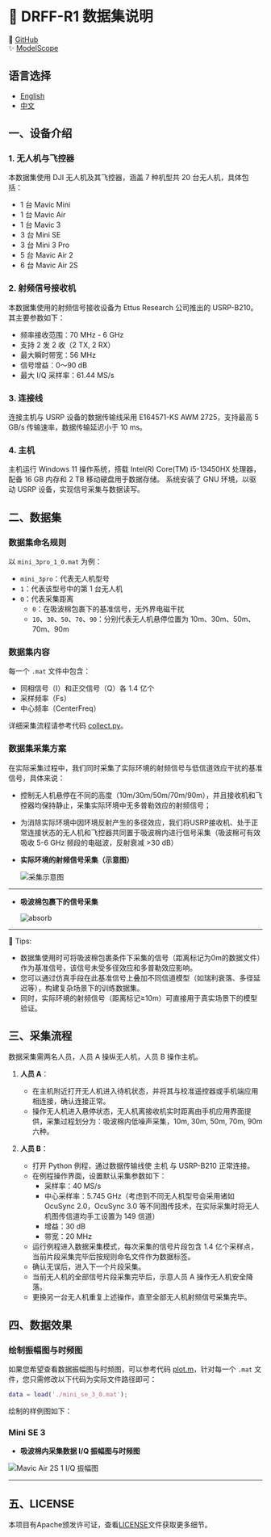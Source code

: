 # 🚀 DRFF-R1 数据集说明

🔨   [GitHub](https://github.com/zz-zz-cyber/DRFF-R1/)     
✨   [ModelScope](https://www.modelscope.cn/datasets/zzcyber/DRFF-R1/)

## 语言选择
- [English](README.en.md)
- [中文](README.md)
  
## 一、设备介绍

### 1. 无人机与飞控器
本数据集使用 DJI 无人机及其飞控器，涵盖 7 种机型共 20 台无人机，具体包括：
- 1 台 Mavic Mini
- 1 台 Mavic Air
- 1 台 Mavic 3
- 3 台 Mini SE
- 3 台 Mini 3 Pro
- 5 台 Mavic Air 2
- 6 台 Mavic Air 2S

### 2. 射频信号接收机
本数据集使用的射频信号接收设备为 Ettus Research 公司推出的 USRP-B210。其主要参数如下：
- 频率接收范围：70 MHz - 6 GHz
- 支持 2 发 2 收（2 TX, 2 RX）
- 最大瞬时带宽：56 MHz
- 信号增益：0～90 dB
- 最大 I/Q 采样率：61.44 MS/s

### 3. 连接线
连接主机与 USRP 设备的数据传输线采用 E164571-KS AWM 2725，支持最高 5 GB/s 传输速率，数据传输延迟小于 10 ms。

### 4. 主机
主机运行 Windows 11 操作系统，搭载 Intel(R) Core(TM) i5-13450HX 处理器，配备 16 GB 内存和 2 TB 移动硬盘用于数据存储。
系统安装了 GNU 环境，以驱动 USRP 设备，实现信号采集与数据读写。

## 二、数据集

### 数据集命名规则
以 `mini_3pro_1_0.mat` 为例：
- `mini_3pro`：代表无人机型号
- `1`：代表该型号中的第 1 台无人机
- `0`：代表采集距离
  - `0`：在吸波棉包裹下的基准信号，无外界电磁干扰
  - `10`、`30`、`50`、`70`、`90`：分别代表无人机悬停位置为 10m、30m、50m、70m、90m

### 数据集内容
每一个 `.mat` 文件中包含：
- 同相信号（I）和正交信号（Q）各 1.4 亿个
- 采样频率（Fs）
- 中心频率（CenterFreq）

详细采集流程请参考代码 [collect.py](collect.py)。

### 数据集采集方案

在实际采集过程中，我们同时采集了实际环境的射频信号与低信道效应干扰的基准信号，具体来说：
- 控制无人机悬停在不同的高度（10m/30m/50m/70m/90m），并且接收机和飞控器均保持静止，采集实际环境中无多普勒效应的射频信号；
- 为消除实际环境中因环境反射产生的多径效应，我们将USRP接收机、处于正常连接状态的无人机和飞控器共同置于吸波棉内进行信号采集（吸波棉可有效吸收 5-6 GHz 频段的电磁波，反射衰减 >30 dB）
- **实际环境的射频信号采集（示意图）**

    ![采集示意图](images/collect.png) 

---
- **吸波棉包裹下的信号采集**

    ![absorb](images/absorb.jpg) 

---

📌 Tips:
- 数据集使用时可将吸波棉包裹条件下采集的信号（距离标记为0m的数据文件）作为基准信号，该信号未受多径效应和多普勒效应影响。
- 您可以通过仿真手段在此基准信号上叠加不同信道模型（如瑞利衰落、多径延迟等），构建复杂场景下的训练数据集。
- 同时，实际环境的射频信号（距离标记≥10m）可直接用于真实场景下的模型验证。

## 三、采集流程

数据采集需两名人员，人员 A 操纵无人机，人员 B 操作主机。

1. **人员 A**：
   - 在主机附近打开无人机进入待机状态，并将其与校准遥控器或手机端应用相连接，确认连接正常。
   - 操作无人机进入悬停状态，无人机离接收机实时距离由手机应用界面提供，采集过程划分为：吸波棉内低噪声采集，10m, 30m, 50m, 70m, 90m 六种。

2. **人员 B**：
   - 打开 Python 例程，通过数据传输线使 主机 与 USRP-B210 正常连接。
   - 在例程操作界面，设置默认采集参数如下：
     - 采样率：40 MS/s
     - 中心采样率：5.745 GHz（考虑到不同无人机型号会采用诸如 OcuSync 2.0，OcuSync 3.0 等不同图传技术，在实际采集时将无人机图传信道均手工设置为 149 信道）
     - 增益：30 dB
     - 带宽：20 MHz
   - 运行例程进入数据采集模式，每次采集的信号片段包含 1.4 亿个采样点，当前片段采集完毕后按规则命名文件作为数据标签。
   - 确认无误后，进入下一个片段采集。
   - 当前无人机的全部信号片段采集完毕后，示意人员 A 操作无人机安全降落。
   - 更换另一台无人机重复上述操作，直至全部无人机射频信号采集完毕。

## 四、数据效果

### 绘制振幅图与时频图
如果您希望查看数据振幅图与时频图，可以参考代码 [plot.m](plot.m)，针对每一个 `.mat` 文件，您只需修改以下代码为实际文件路径即可：
```matlab
data = load('./mini_se_3_0.mat');
```
绘制的样例图如下：

### Mini SE 3
- **吸波棉内采集数据 I/Q 振幅图与时频图**

![Mavic Air 2S 1 I/Q 振幅图](images/Mini_SE_3_0.png) 

---

## 五、LICENSE
本项目有Apache颁发许可证，查看[LICENSE](LICENSE)文件获取更多细节。
